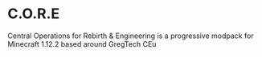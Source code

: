 # C.O.R.E
Central Operations for Rebirth &amp; Engineering is a progressive modpack for Minecraft 1.12.2 based around GregTech CEu
